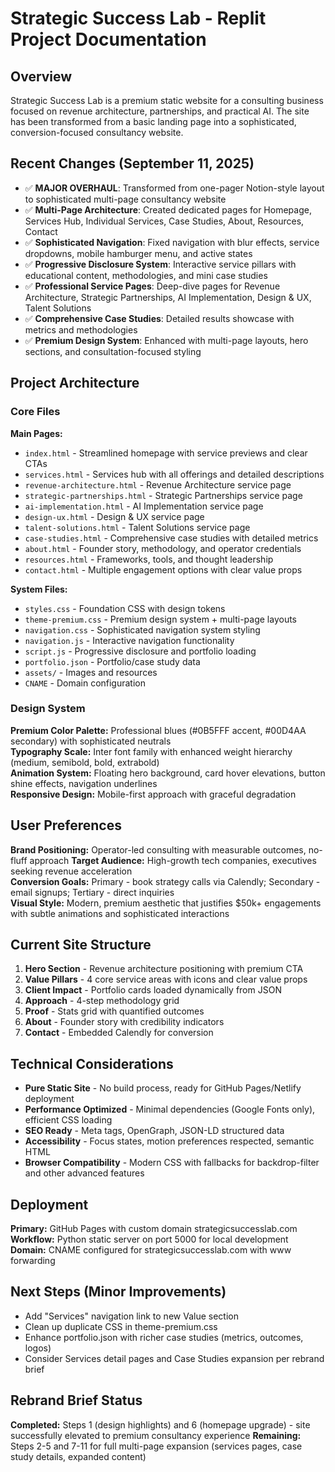 # Strategic Success Lab - Replit Project Documentation

## Overview
Strategic Success Lab is a premium static website for a consulting business focused on revenue architecture, partnerships, and practical AI. The site has been transformed from a basic landing page into a sophisticated, conversion-focused consultancy website.

## Recent Changes (September 11, 2025)
- ✅ **MAJOR OVERHAUL**: Transformed from one-pager Notion-style layout to sophisticated multi-page consultancy website
- ✅ **Multi-Page Architecture**: Created dedicated pages for Homepage, Services Hub, Individual Services, Case Studies, About, Resources, Contact
- ✅ **Sophisticated Navigation**: Fixed navigation with blur effects, service dropdowns, mobile hamburger menu, and active states
- ✅ **Progressive Disclosure System**: Interactive service pillars with educational content, methodologies, and mini case studies
- ✅ **Professional Service Pages**: Deep-dive pages for Revenue Architecture, Strategic Partnerships, AI Implementation, Design & UX, Talent Solutions
- ✅ **Comprehensive Case Studies**: Detailed results showcase with metrics and methodologies
- ✅ **Premium Design System**: Enhanced with multi-page layouts, hero sections, and consultation-focused styling

## Project Architecture

### Core Files
**Main Pages:**
- `index.html` - Streamlined homepage with service previews and clear CTAs
- `services.html` - Services hub with all offerings and detailed descriptions
- `revenue-architecture.html` - Revenue Architecture service page
- `strategic-partnerships.html` - Strategic Partnerships service page
- `ai-implementation.html` - AI Implementation service page
- `design-ux.html` - Design & UX service page
- `talent-solutions.html` - Talent Solutions service page
- `case-studies.html` - Comprehensive case studies with detailed metrics
- `about.html` - Founder story, methodology, and operator credentials
- `resources.html` - Frameworks, tools, and thought leadership
- `contact.html` - Multiple engagement options with clear value props

**System Files:**
- `styles.css` - Foundation CSS with design tokens
- `theme-premium.css` - Premium design system + multi-page layouts
- `navigation.css` - Sophisticated navigation system styling
- `navigation.js` - Interactive navigation functionality
- `script.js` - Progressive disclosure and portfolio loading
- `portfolio.json` - Portfolio/case study data
- `assets/` - Images and resources
- `CNAME` - Domain configuration

### Design System
**Premium Color Palette:** Professional blues (#0B5FFF accent, #00D4AA secondary) with sophisticated neutrals  
**Typography Scale:** Inter font family with enhanced weight hierarchy (medium, semibold, bold, extrabold)  
**Animation System:** Floating hero background, card hover elevations, button shine effects, navigation underlines  
**Responsive Design:** Mobile-first approach with graceful degradation  

## User Preferences
**Brand Positioning:** Operator-led consulting with measurable outcomes, no-fluff approach
**Target Audience:** High-growth tech companies, executives seeking revenue acceleration  
**Conversion Goals:** Primary - book strategy calls via Calendly; Secondary - email signups; Tertiary - direct inquiries  
**Visual Style:** Modern, premium aesthetic that justifies $50k+ engagements with subtle animations and sophisticated interactions

## Current Site Structure
1. **Hero Section** - Revenue architecture positioning with premium CTA
2. **Value Pillars** - 4 core service areas with icons and clear value props
3. **Client Impact** - Portfolio cards loaded dynamically from JSON
4. **Approach** - 4-step methodology grid 
5. **Proof** - Stats grid with quantified outcomes
6. **About** - Founder story with credibility indicators
7. **Contact** - Embedded Calendly for conversion

## Technical Considerations
- **Pure Static Site** - No build process, ready for GitHub Pages/Netlify deployment
- **Performance Optimized** - Minimal dependencies (Google Fonts only), efficient CSS loading
- **SEO Ready** - Meta tags, OpenGraph, JSON-LD structured data
- **Accessibility** - Focus states, motion preferences respected, semantic HTML
- **Browser Compatibility** - Modern CSS with fallbacks for backdrop-filter and other advanced features

## Deployment
**Primary:** GitHub Pages with custom domain strategicsuccesslab.com  
**Workflow:** Python static server on port 5000 for local development
**Domain:** CNAME configured for strategicsuccesslab.com with www forwarding

## Next Steps (Minor Improvements)
- Add "Services" navigation link to new Value section
- Clean up duplicate CSS in theme-premium.css  
- Enhance portfolio.json with richer case studies (metrics, outcomes, logos)
- Consider Services detail pages and Case Studies expansion per rebrand brief

## Rebrand Brief Status
**Completed:** Steps 1 (design highlights) and 6 (homepage upgrade) - site successfully elevated to premium consultancy experience
**Remaining:** Steps 2-5 and 7-11 for full multi-page expansion (services pages, case study details, expanded content)